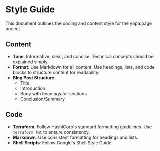 # Style Guide

This document outlines the coding and content style for the yopa.page project.

## Content

- **Tone**: Informative, clear, and concise. Technical concepts should be explained simply.
- **Format**: Use Markdown for all content. Use headings, lists, and code blocks to structure content for readability.
- **Blog Post Structure**:
  - Title
  - Introduction
  - Body with headings for sections
  - Conclusion/Summary

## Code

- **Terraform**: Follow HashiCorp's standard formatting guidelines. Use `terraform fmt` to ensure consistency.
- **Markdown**: Use consistent formatting for headings and lists.
- **Shell Scripts**: Follow Google's Shell Style Guide.
